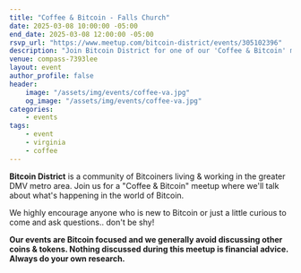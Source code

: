 ```yaml
---
title: "Coffee & Bitcoin - Falls Church"
date: 2025-03-08 10:00:00 -05:00
end_date: 2025-03-08 12:00:00 -05:00
rsvp_url: "https://www.meetup.com/bitcoin-district/events/305102396"
description: "Join Bitcoin District for one of our 'Coffee & Bitcoin' meetups to discuss the latest Bitcoin news over coffee! We meet at least once a month."
venue: compass-7393lee
layout: event
author_profile: false
header:
    image: "/assets/img/events/coffee-va.jpg"
    og_image: "/assets/img/events/coffee-va.jpg"
categories:
    - events
tags:
    - event
    - virginia
    - coffee
---
```


**Bitcoin District** is a community of Bitcoiners living & working in the greater DMV metro area. Join us for a "Coffee & Bitcoin" meetup where we'll talk about what's happening in the world of Bitcoin.

We highly encourage anyone who is new to Bitcoin or just a little curious to come and ask questions.. don't be shy!

**Our events are Bitcoin focused and we generally avoid discussing other coins & tokens. Nothing discussed during this meetup is financial advice. Always do your own research.**